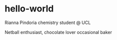 # hello-world
Rianna Pindoria 
chemistry student @ UCL

Netball enthusiast, chocolate lover
occasional baker

